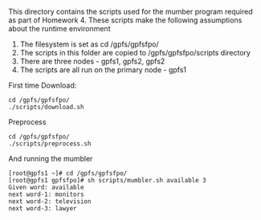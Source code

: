 This directory contains the scripts used for the mumber program required as part of Homework 4. These scripts make the following assumptions about the runtime environment

1. The filesystem is set as cd /gpfs/gpfsfpo/
2. The scripts in this folder are copied to /gpfs/gpfsfpo/scripts directory
3. There are three nodes - gpfs1, gpfs2, gpfs2
4. The scripts are all run on the primary node - gpfs1

First time Download:

```
cd /gpfs/gpfsfpo/
./scripts/download.sh
```

Preprocess

```
cd /gpfs/gpfsfpo/
./scripts/preprocess.sh
```

And running the mumbler

```
[root@gpfs1 ~]# cd /gpfs/gpfsfpo/
[root@gpfs1 gpfsfpo]# sh scripts/mumbler.sh available 3
Given word: available
next word-1: monitors
next word-2: television
next word-3: lawyer
```
